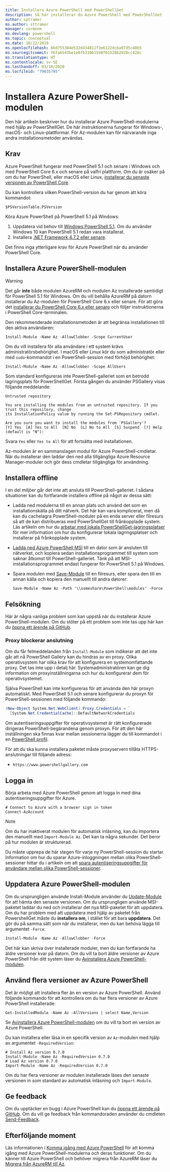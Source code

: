 ```yaml
---
title: Installera Azure PowerShell med PowerShellGet
description: Så här installerar du Azure PowerShell med PowerShellGet
author: sptramer
ms.author: sttramer
manager: carmonm
ms.devlang: powershell
ms.topic: conceptual
ms.date: 10/22/2019
ms.openlocfilehash: 66d755384e532d434811f3e6122dcba97d5c48b5
ms.sourcegitcommit: f6fa6543be1e0f6330b1598f01528b2928cc426c
ms.translationtype: HT
ms.contentlocale: sv-SE
ms.lasthandoff: 03/10/2020
ms.locfileid: "79035795"
---
```

# <a name="install-the-azure-powershell-module"></a>Installera Azure PowerShell-modulen

Den här artikeln beskriver hur du installerar Azure PowerShell-modulerna med hjälp av PowerShellGet. De här instruktionerna fungerar för Windows-, macOS- och Linux-plattformar. För Az-modulen kan för närvarande inga andra installationsmetoder användas.

## <a name="requirements"></a>Krav

Azure PowerShell fungerar med PowerShell 5.1 och senare i Windows och med PowerShell Core 6.x och senare på valfri plattform. Om du är osäker på om du har PowerShell, eller macOS eller Linux, [installerar du senaste versionen av PowerShell Core](/powershell/scripting/install/installing-powershell#powershell-core).

Du kan kontrollera vilken PowerShell-version du har genom att köra kommandot:

```powershell-interactive
$PSVersionTable.PSVersion
```

Köra Azure PowerShell på PowerShell 5.1 på Windows:

1. Uppdatera vid behov till [Windows PowerShell 5.1](/powershell/scripting/install/installing-windows-powershell#upgrading-existing-windows-powershell). Om du använder Windows 10 kan PowerShell 5.1 redan vara installerat.
2. Installera [.NET Framework 4.7.2 eller senare](/dotnet/framework/install).

Det finns inga ytterligare krav för Azure PowerShell när du använder PowerShell Core.

## <a name="install-the-azure-powershell-module"></a>Installera Azure PowerShell-modulen

> [!WARNING]
> Det går __inte__ både modulen AzureRM och modulen Az installerade samtidigt för PowerShell 5.1 för Windows. Om du vill behålla AzureRM på datorn installerar du Az-modulen för PowerShell Core 6.x eller senare. För att göra det [installerar du PowerShell Core 6.x eller senare](https://docs.microsoft.com/powershell/scripting/install/installing-powershell-core-on-windows) och följer instruktionerna i PowerShell Core-terminalen.

Den rekommenderade installationsmetoden är att begränsa installationen till den aktiva användaren:

```powershell-interactive
Install-Module -Name Az -AllowClobber -Scope CurrentUser
```

Om du vill installera för alla användare i ett system krävs administratörsbehörighet. I macOS eller Linux kör du som administratör eller med `sudo`-kommandot i en PowerShell-session med förhöjd behörighet:

```powershell-interactive
Install-Module -Name Az -AllowClobber -Scope AllUsers
```

Som standard konfigureras inte PowerShell-galleriet som en betrodd lagringsplats för PowerShellGet. Första gången du använder PSGallery visas följande meddelande:

```output
Untrusted repository

You are installing the modules from an untrusted repository. If you trust this repository, change
its InstallationPolicy value by running the Set-PSRepository cmdlet.

Are you sure you want to install the modules from 'PSGallery'?
[Y] Yes  [A] Yes to All  [N] No  [L] No to All  [S] Suspend  [?] Help (default is "N"):
```

Svara `Yes` eller `Yes to All` för att fortsätta med installationen.

Az-modulen är en sammanslagen modul för Azure PowerShell-cmdletar. När du installerar den laddar den ned alla tillgängliga Azure Resource Manager-moduler och gör dess cmdletar tillgängliga för användning.

## <a name="install-offline"></a>Installera offline

I en del miljöer går det inte att ansluta till PowerShell-galleriet. I sådana situationer kan du fortfarande installera offline på något av dessa sätt:

* Ladda ned modulerna till en annan plats och använd det som en installationskälla på ditt nätverk. Det här kan vara komplicerat, men då kan du cachelagra PowerShell-moduler på en enda server eller filresurs så att de kan distribueras med PowerShellGet till frånkopplade system. Läs artikeln om hur du [arbetar med lokala PowerShellGet-lagringsplatser](/powershell/scripting/gallery/how-to/working-with-local-psrepositories) för mer information om hur du konfigurerar lokala lagringsplatser och installerar på frånkopplade system.
* [Ladda ned Azure PowerShell MSI](install-az-ps-msi.md) till en dator som är ansluten till nätverket, och kopiera sedan installationsprogrammet till system som saknar åtkomst till PowerShell-galleriet. Tänk på att MSI-installationsprogrammet endast fungerar för PowerShell 5.1 på Windows.
* Spara modulen med [Save-Module](/powershell/module/PowershellGet/Save-Module) till en filresurs, eller spara den till en annan källa och kopiera den manuellt till andra datorer:
  
  ```powershell-interactive
  Save-Module -Name Az -Path '\\someshare\PowerShell\modules' -Force
  ```

## <a name="troubleshooting"></a>Felsökning

Här är några vanliga problem som kan uppstå när du installerar Azure PowerShell-modulen. Om du stöter på ett problem som inte tas upp här kan du [öppna ett ärende på GitHub](https://github.com/azure/azure-powershell/issues).

### <a name="proxy-blocks-connection"></a>Proxy blockerar anslutning

Om du får felmeddelanden från `Install-Module` som indikerar att det inte går att nå PowerShell Gallery kan du hindras av en proxy. Olika operativsystem har olika krav för att konfigurera en systemomfattande proxy. Det tas inte upp i detalj här. Systemadministratören kan ge dig information om proxyinställningarna och hur du konfigurerar dem för operativsystemet.

Själva PowerShell kan inte konfigureras för att använda den här proxyn automatiskt. Med PowerShell 5.1 och senare konfigurerar du proxyn för PowerShell-sessionen med följande kommando:

```powershell
(New-Object System.Net.WebClient).Proxy.Credentials = `
  [System.Net.CredentialCache]::DefaultNetworkCredentials
```

Om autentiseringsuppgifter för operativsystemet är rätt konfigurerade dirigeras PowerShell-begärandena genom proxyn.
För att den här inställningen ska finnas kvar mellan sessionerna lägger du till kommandot i en [PowerShell profil](/powershell/module/microsoft.powershell.core/about/about_profiles).

För att du ska kunna installera paketet måste proxyservern tillåta HTTPS-anslutningar till följande adress:

* `https://www.powershellgallery.com`

## <a name="sign-in"></a>Logga in

Börja arbeta med Azure PowerShell genom att logga in med dina autentiseringsuppgifter för Azure.

```powershell-interactive
# Connect to Azure with a browser sign in token
Connect-AzAccount
```

> [!NOTE]
>
> Om du har inaktiverat modulen för automatisk inläsning, kan du importera den manuellt med `Import-Module Az`. Det kan ta några sekunder. Det beror på hur modulen är strukturerad.

Du måste upprepa de här stegen för varje ny PowerShell-session du startar. Information om hur du sparar Azure-inloggningen mellan olika PowerShell-sessioner hittar du i artikeln om att [spara autentiseringsuppgifter för användare mellan olika PowerShell-sessioner](context-persistence.md).

## <a name="update-the-azure-powershell-module"></a>Uppdatera Azure PowerShell-modulen

Om du ursprungligen använde Install-Module använder du [Update-Module](/powershell/module/powershellget/update-module) för att hämta den senaste versionen. Om du ursprungligen använde MSI-paketet laddar du ned och installerar det nya MSI-paketet för att uppdatera. Om du har problem med att uppdatera med hjälp av paketet från PowershellGet måste du __installera om__, i stället för att bara __uppdatera__. Det gör du på samma sätt som när du installerar, men du kan behöva lägga till argumentet `-Force`:

```powershell
Install-Module -Name Az -AllowClobber -Force
```

Det här kan skriva över installerade moduler, men du kan fortfarande ha äldre versioner kvar på datorn.
Om du vill ta bort äldre versioner av Azure PowerShell från ditt system läser du [Avinstallera Azure PowerShell-modulen](uninstall-az-ps.md).

## <a name="use-multiple-versions-of-azure-powershell"></a>Använd flera versioner av Azure PowerShell

Det är möjligt att installera fler än en version av Azure PowerShell. Använd följande kommando för att kontrollera om du har flera versioner av Azure PowerShell installerade:

```powershell-interactive
Get-InstalledModule -Name Az -AllVersions | select Name,Version
```

Se [Avinstallera Azure PowerShell-modulen](uninstall-az-ps.md) om du vill ta bort en version av Azure PowerShell.

Du kan installera eller läsa in en specifik version av `Az`-modulen med hjälp av argumentet `-RequiredVersion`:

```powershell-interactive
# Install Az version 0.7.0
Install-Module -Name Az -RequiredVersion 0.7.0 
# Load Az version 0.7.0
Import-Module -Name Az -RequiredVersion 0.7.0
```

Om du har flera versioner av modulen installerade läses den senaste versionen in som standard av automatisk inläsning och `Import-Module`.

## <a name="provide-feedback"></a>Ge feedback

Om du upptäcker en bugg i Azure PowerShell kan du [öppna ett ärende på GitHub](https://github.com/Azure/azure-powershell/issues).
Om du vill ge feedback från kommandoraden använder du cmdleten [Send-Feedback](/powershell/module/az.accounts/send-feedback).

## <a name="next-steps"></a>Efterföljande moment

Läs informationen i [Komma igång med Azure PowerShell](get-started-azureps.md) för att komma igång med Azure PowerShell-modulerna och deras funktioner.
Om du känner till Azure PowerShell och behöver migrera från AzureRM läser du [Migrera från AzureRM till Az](migrate-from-azurerm-to-az.md).
